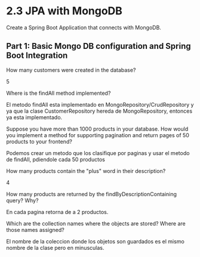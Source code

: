 # 2.3 JPA with MongoDB
Create a Spring Boot Application that connects with MongoDB.

## Part 1: Basic Mongo DB configuration and Spring Boot Integration
How many customers were created in the database?

5

Where is the findAll method implemented?

El metodo findAll esta implementado en MongoRepository/CrudRepository y ya que la clase CustomerRepository hereda de MongoRepository, entonces ya esta implementado.

Suppose you have more than 1000 products in your database. How would you implement a method for supporting pagination and return pages of 50 products to your frontend?

Podemos crear un metodo que los clasifique por paginas y usar el metodo de findAll, pdiendole cada 50 productos 

How many products contain the "plus" word in their description?

4

How many products are returned by the findByDescriptionContaining query? Why?

En cada pagina retorna de a 2 productos.

Which are the collection names where the objects are stored? Where are those names assigned?

El nombre de la coleccion donde los objetos son guardados es el mismo nombre de la clase pero en minusculas.

